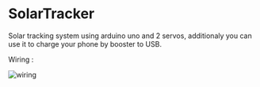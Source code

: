 # SolarTracker

Solar tracking system using arduino uno and 2 servos, additionaly you can use it to charge your phone by booster to USB. 




  Wiring :

![wiring](https://user-images.githubusercontent.com/75727693/183528615-c8f9bd52-cb6b-4cf7-9f8e-053c5065708f.png)
